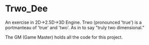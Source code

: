 # Trwo_Dee
An exercise in 2D->2.5D->3D Engine. Trwo (pronounced 'true') is a portmanteau of 'true' and 'two'. As in to say "truly two dimensional."

The GM (Game Master) holds all the code for this project.
